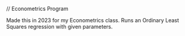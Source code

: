 // Econometrics Program

Made this in 2023 for my Econometrics class. 
Runs an Ordinary Least Squares regression with given parameters.
